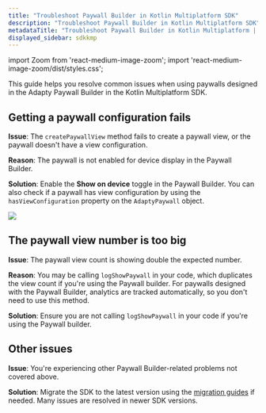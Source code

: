 ```yaml
---
title: "Troubleshoot Paywall Builder in Kotlin Multiplatform SDK"
description: "Troubleshoot Paywall Builder in Kotlin Multiplatform SDK"
metadataTitle: "Troubleshoot Paywall Builder in Kotlin Multiplatform | Adapty Docs"
displayed_sidebar: sdkkmp
---
```


import Zoom from 'react-medium-image-zoom';
import 'react-medium-image-zoom/dist/styles.css';

This guide helps you resolve common issues when using paywalls designed in the Adapty Paywall Builder in the Kotlin Multiplatform SDK.

## Getting a paywall configuration fails

**Issue**: The `createPaywallView` method fails to create a paywall view, or the paywall doesn't have a view configuration.

**Reason**: The paywall is not enabled for device display in the Paywall Builder.

**Solution**: Enable the **Show on device** toggle in the Paywall Builder. You can also check if a paywall has view configuration by using the `hasViewConfiguration` property on the `AdaptyPaywall` object.

<Zoom>
  <img src={require('./img/show-on-device.webp').default}
  style={{
    border: '1px solid #727272', /* border width and color */
    width: '700px', /* image width */
    display: 'block', /* for alignment */
    margin: '0 auto' /* center alignment */
  }}
/>
</Zoom>

## The paywall view number is too big

**Issue**: The paywall view count is showing double the expected number.

**Reason**: You may be calling `logShowPaywall` in your code, which duplicates the view count if you're using the Paywall builder. For paywalls designed with the Paywall Builder, analytics are tracked automatically, so you don't need to use this method.

**Solution**: Ensure you are not calling `logShowPaywall` in your code if you're using the Paywall builder.

## Other issues

**Issue**: You're experiencing other Paywall Builder-related problems not covered above.

**Solution**: Migrate the SDK to the latest version using the [migration guides](kmp-sdk-migration-guides) if needed. Many issues are resolved in newer SDK versions.
